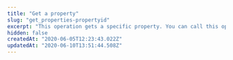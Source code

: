 ```yaml
---
title: "Get a property"
slug: "get_properties-propertyid"
excerpt: "This operation gets a specific property. You can call this operation by specifying any of the `propertyId` members from a [list of properties](https://papi-akamai.readme.io/reference/properties#get_properties), or by running a GET on the `propertyLink` response when [creating a new property](https://papi-akamai.readme.io/reference/properties#post_properties)."
hidden: false
createdAt: "2020-06-05T12:23:43.022Z"
updatedAt: "2020-06-10T13:51:44.508Z"
---
```

